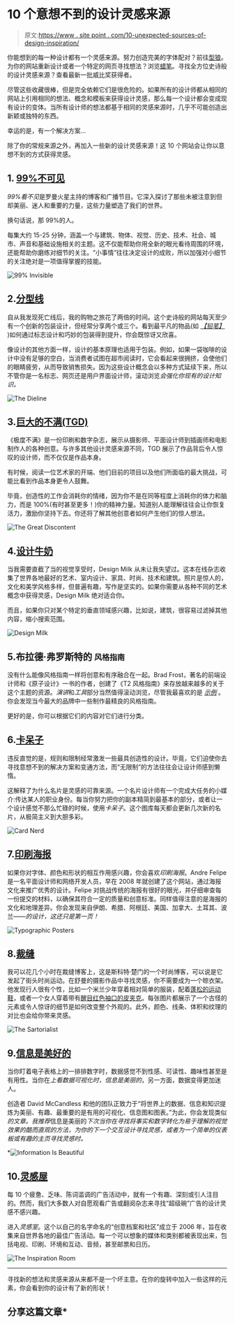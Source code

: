 # 10 个意想不到的设计灵感来源

> 原文:[https://www . site point . com/10-unexpected-sources-of-design-inspiration/](https://www.sitepoint.com/10-unexpected-sources-of-design-inspiration/)

你能想到的每一种设计都有一个灵感来源。努力创造完美的字体配对？前往[型狼](https://www.typewolf.com/)。为你的网站重新设计或者一个特定的网页寻找想法？浏览[蜡笔](https://www.crayon.co/f/)。寻找全方位史诗般的设计灵感来源？查看最新一批威比奖获得者。

尽管这些收藏很棒，但是完全依赖它们是很危险的。如果所有的设计师都从相同的网站上引用相同的想法、概念和模板来获得设计灵感，那么每一个设计都会变成现有设计的变体。当所有设计师的想法都基于相同的灵感来源时，几乎不可能创造出新颖或独特的东西。

幸运的是，有一个解决方案…

除了你的常规来源之外，再加入一些新的设计灵感来源！这 10 个网站会让你以意想不到的方式获得灵感。

## 1. [99%不可见](http://99percentinvisible.org/)

*99%看不见*是罗曼火星主持的博客和广播节目。它深入探讨了那些未被注意到但却美丽、迷人和重要的力量，这些力量塑造了我们的世界。

换句话说，那 99%的人。

每集大约 15-25 分钟，涵盖一个与建筑、物体、视觉、历史、技术、社会、城市、声音和基础设施相关的主题。这不仅能帮助你用全新的眼光看待周围的环境，还能帮助你磨练对细节的关注。“小事情”往往决定设计的成败，所以加强对小细节的关注绝对是一项值得掌握的技能。

![99% Invisible](../Images/b44838354d1ce54b4a1c40e586817e99.png)

## 2.[分型线](http://www.thedieline.com/)

自从我发现死亡线后，我的购物之旅花了两倍的时间。这个史诗般的网站每天至少有一个创新的包装设计，但经常分享两个或三个。看到最平凡的物品(如 [*【铅笔】*](http://www.thedieline.com/blog/2016/12/19/vibrant-italian-inspired-packaging-for-louise-fili-brillante-pencils) )如何通过标志设计和巧妙的包装得到提升，你会既惊讶又欣喜。

像设计的其他方面一样，设计的基本原理也适用于包装。例如，如果一袋咖啡的设计中没有足够的空白，当消费者试图在超市阅读时，它会看起来很拥挤，会使他们的眼睛疲劳，从而导致销售损失。因为这些设计概念会以多种方式延续下来，所以不管你是一名标志、网页还是用户界面设计师，滚动浏览*会强化你现有的设计知识。*

![The Dieline](../Images/46de8c31024fa8d9f1236414535ace36.png)

## 3.[巨大的不满(TGD)](http://thegreatdiscontent.com/)

《极度不满》是一份印刷和数字杂志，展示从摄影师、平面设计师到插画师和电影制作人的各种创意。与许多其他设计灵感来源不同，TGD 展示了作品背后令人惊叹的设计师，而不仅仅是作品本身。

有时候，阅读一位艺术家的开端、他们目前的项目以及他们所面临的最大挑战，可能比看到作品本身更令人鼓舞。

毕竟，创造性的工作会消耗你的情绪，因为你不是在同等程度上消耗你的体力和脑力，而是 100%(有时甚至更多！)你的精神力量。知道别人能理解往往会让你恢复活力，激励你坚持下去。你还将了解其他创意者如何产生他们的惊人想法。

![The Great Discontent](../Images/6bbf1449f4c67afd3a77d3d8f92c77c8.png)

## 4.[设计牛奶](http://design-milk.com/)

当我需要直截了当的视觉享受时，Design Milk 从未让我失望过。这本在线杂志收集了世界各地最好的艺术、室内设计、家具、时尚、技术和建筑。照片是惊人的，文化和美学风格多样，但普遍有趣，写作是坚实的。如果你需要从各种不同的艺术概念中获得灵感，Design Milk 绝对适合你。

而且，如果你只对某个特定的垂直领域感兴趣，比如说，建筑，很容易过滤掉其他内容，缩小搜索范围。

![Design Milk](../Images/2db8f68f1967fbdac63d16e468b6d77c.png)

## 5.布拉德·弗罗斯特的 <small>风格指南</small>

没有什么能像风格指南一样将创意和有序融合在一起。Brad Frost，著名的前端设计师和《原子设计》一书的作者，创建了《T2 风格指南》来存放越来越多的关于这个主题的资源。*演讲*和*工具*部分当然值得滚动浏览，尽管我最喜欢的是 [*示例*](http://styleguides.io/examples.html) 。你会发现当今最大的品牌中一些制作最精良的风格指南。

更好的是，你可以根据它们的内容对它们进行分类。

## 6.[卡呆子](http://cardnerd.com/)

违反直觉的是，规则和限制经常激发一些最具创造性的设计。毕竟，它们迫使你去寻找意想不到的解决方案和变通方法，而“无限制”的方法往往会让设计师感到懒惰。

这解释了为什么名片是灵感的可靠来源。一个名片设计师有一个完成大任务的小媒介:传达某人的职业身份。每当你努力把你的副本精简到最基本的部分，或者让一个设计感觉不那么忙碌的时候，使用*卡呆子*。这个图库每天都会更新几次新的名片，从极简主义到大胆多彩。

![Card Nerd](../Images/225431be0571df1ad6e9d4825f43d3d5.png)

## 7.[印刷海报](https://www.typographicposters.com/)

如果你对字体、颜色和形状的相互作用感兴趣，你会喜欢*印刷海报*。Andre Felipe 是一名平面设计师和网络开发人员，早在 2008 年就创建了这个网站，通过海报文化来推广优秀的设计。Felipe 对挑战传统的海报有很好的眼光，并仔细审查每一份提交的材料，以确保其符合一定的质量和创意标准。同样值得注意的是海报的文化和地理差异。你会发现来自伊朗、希腊、阿根廷、美国、加拿大、土耳其、波兰——*的设计，这还只是第一页！*

![Typographic Posters](../Images/11cdb1f56701d22dbd24fd2717ebe748.png)

## 8.[裁缝](http://www.thesartorialist.com/)

我可以花几个小时在裁缝博客上，这是斯科特·楚门的一个时尚博客，可以说是它发起了街头时尚运动。在舒曼的摄影作品中寻找灵感，你不需要成为一个晾衣架。他发现行人很有个性，比如一个米兰少年穿着相对简单的服装，配着[蓬松的运动鞋](http://www.thesartorialist.com/photos/on-the-street-youth-milano-2/)，或者一个女人穿着带有[醒目红色袖口的皮夹克](http://www.thesartorialist.com/paris/on-the-street-at-the-shows-paris-5/)。每张图片都展示了一个古怪的元素或令人惊讶的细节是如何改变整个外观的。此外，颜色、线条、体积和纹理的对比也会给你带来灵感。

![The Sartorialist](../Images/74c299a95614f57770dfa030d669d4f1.png)

## 9.[信息是美好的](http://www.informationisbeautiful.net/)

当你盯着电子表格上的一排排数字时，数据感觉不到性感、可读性、趣味性甚至是有用性。当你在*上看数据可视化时，信息是美丽的*，另一方面，数据变得更加迷人。

创造者 David McCandless 和他的团队正致力于“将世界上的数据、信息和知识提炼为美丽、有趣、最重要的是有用的可视化、信息图和图表。”为此，你会发现类似[](http://www.informationisbeautiful.net/visualizations/the-microbescope-infectious-diseases-in-context/)*的文章。我推荐*信息是美丽的*下次当你在寻找将事实和数字转化为易于理解的视觉效果的酷而直观的方法，为你的下一个交互设计寻找灵感，或者为一个简单的仪表板或有趣的主页寻找灵感时。*

 *![Information Is Beautiful](../Images/454168c93b2f219466008f0826cf5835.png)

## 10.[灵感屋](http://theinspirationroom.com/)

每 10 个疲惫、乏味、陈词滥调的广告活动中，就有一个有趣、深刻或引人注目的。然而，我们大多数人对自愿观看广告或翻阅杂志来寻找“超级碗”广告的设计灵感不感兴趣。

进入*灵感室*。这个以自己的名字命名的“创意档案和社区”成立于 2006 年，旨在收集来自世界各地的最佳广告活动。每一个可以想象的媒体和类别都被表现出来，包括电视、印刷、环境和互动、音频，甚至邮票和日历。

![The Inspiration Room](../Images/888e228ae9990ec367df82b98669e623.png)

* * *

寻找新的想法和灵感来源从来都不是一个坏主意。在你的旋转中加入一些这样的元素，你会看到你的设计有了新的形状！

## 分享这篇文章*